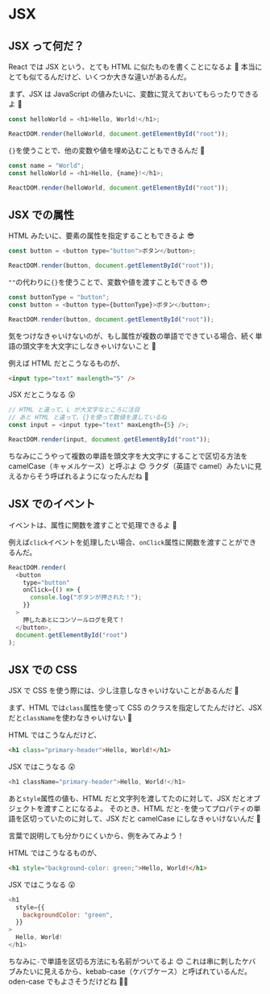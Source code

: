 # JSX

## JSX って何だ？

React では JSX という、とても HTML に似たものを書くことになるよ 🙂
本当にとても似てるんだけど、いくつか大きな違いがあるんだ。

まず、JSX は JavaScript の値みたいに、変数に覚えておいてもらったりできるよ 🤯

```javascript
const helloWorld = <h1>Hello, World!</h1>;

ReactDOM.render(helloWorld, document.getElementById("root"));
```

`{}`を使うことで、他の変数や値を埋め込むこともできるんだ 👀

```javascript
const name = "World";
const helloWorld = <h1>Hello, {name}!</h1>;

ReactDOM.render(helloWorld, document.getElementById("root"));
```

## JSX での属性

HTML みたいに、要素の属性を指定することもできるよ 😎

```javascript
const button = <button type="button">ボタン</button>;

ReactDOM.render(button, document.getElementById("root"));
```

`""`の代わりに`{}`を使うことで、変数や値を渡すこともできる 😳

```javascript
const buttonType = "button";
const button = <button type={buttonType}>ボタン</button>;

ReactDOM.render(button, document.getElementById("root"));
```

気をつけなきゃいけないのが、もし属性が複数の単語でできている場合、続く単語の頭文字を大文字にしなきゃいけないこと 🤔

例えば HTML だとこうなるものが、

```html
<input type="text" maxlength="5" />
```

JSX だとこうなる 😲

```javascript
// HTML と違って、L が大文字なところに注目
// あと HTML と違って、{}を使って数値を渡しているね
const input = <input type="text" maxLength={5} />;

ReactDOM.render(input, document.getElementById("root"));
```

ちなみにこうやって複数の単語を頭文字を大文字にすることで区切る方法を camelCase（キャメルケース）と呼ぶよ 😊
ラクダ（英語で camel）みたいに見えるからそう呼ばれるようになったんだね 🐫

## JSX でのイベント

イベントは、属性に関数を渡すことで処理できるよ 🙂

例えば`click`イベントを処理したい場合、`onClick`属性に関数を渡すことができるんだ。

```javascript
ReactDOM.render(
  <button
    type="button"
    onClick={() => {
      console.log("ボタンが押された！");
    }}
  >
    押したあとにコンソールログを見て！
  </button>,
  document.getElementById("root")
);
```

## JSX での CSS

JSX で CSS を使う際には、少し注意しなきゃいけないことがあるんだ 😬

まず、HTML では`class`属性を使って CSS のクラスを指定してたんだけど、JSX だと`className`を使わなきゃいけない 🙂

HTML ではこうなんだけど、

```html
<h1 class="primary-header">Hello, World!</h1>
```

JSX ではこうなる 😲

```javascript
<h1 className="primary-header">Hello, World!</h1>
```

あと`style`属性の値も、HTML だと文字列を渡してたのに対して、JSX だとオブジェクトを渡すことになるよ。
そのとき、HTML だと`-`を使ってプロパティの単語を区切っていたのに対して、JSX だと camelCase にしなきゃいけないんだ 🤔

言葉で説明しても分かりにくいから、例をみてみよう！

HTML ではこうなるものが、

```html
<h1 style="background-color: green;">Hello, World!</h1>
```

JSX ではこうなる 😲

```javascript
<h1
  style={{
    backgroundColor: "green",
  }}
>
  Hello, World!
</h1>
```

ちなみに`-`で単語を区切る方法にも名前がついてるよ 😊
これは串に刺したケバブみたいに見えるから、kebab-case（ケバブケース）と呼ばれているんだ。
oden-case でもよさそうだけどね 🤪🍢

